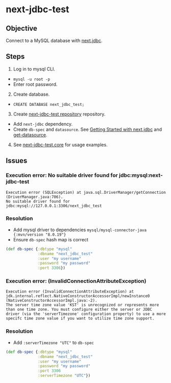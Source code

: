 # next-jdbc-test

## Objective

Connect to a MySQL database with [next.jdbc](https://cljdoc.org/d/com.github.seancorfield/next.jdbc/1.2.780/doc/readme).

## Steps

1. Log in to mysql CLI.

  - `mysql -u root -p`
  - Enter root password.
2. Create database.

  - `CREATE DATABASE next_jdbc_test;`
3. Create [next-jdbc-test repository](https://github.com/yosevu/next-jdbc-test) repository.

- Add `next-jdbc` dependency.
- Create `db-spec` and `datasource`.
See [Getting Started with next.jdbc](https://cljdoc.org/d/com.github.seancorfield/next.jdbc/1.2.780/doc/getting-started) and [get-datasource](https://cljdoc.org/d/com.github.seancorfield/next.jdbc/1.2.780/api/next.jdbc#get-datasource).
4. See [next-jdbc-test.core](https://github.com/yosevu/next-jdbc-test/blob/main/src/next_jdbc_test/core.clj) for usage examples.


## Issues

### Execution error: No suitable driver found for jdbc:mysql:next-jdbc-test
```
Execution error (SQLException) at java.sql.DriverManager/getConnection (DriverManager.java:706).
No suitable driver found for jdbc:mysql://127.0.0.1:3306/next_jdbc_test
```
### Resolution 
  - Add mysql driver to dependencies
`mysql/mysql-connector-java {:mvn/version "8.0.19"}`
  - Ensure `db-spec` hash map is correct
```clojure
(def db-spec {:dbtype "mysql"
              :dbname "next_jdbc_test"
              :user "my username"
              :password "my password"
              :port 3306})
```

### Execution error: (InvalidConnectionAttributeException) 
```
Execution error (InvalidConnectionAttributeException) at jdk.internal.reflect.NativeConstructorAccessorImpl/newInstance0 (NativeConstructorAccessorImpl.java:-2).
The server time zone value 'KST' is unrecognized or represents more than one time zone. You must configure either the server or JDBC driver (via the 'serverTimezone' configuration property) to use a more specifc time zone value if you want to utilize time zone support.
```

### Resolution
  - Add `:serverTimezone "UTC"` to `db-spec`
  ```clojure
  (def db-spec {:dbtype "mysql"
                :dbname "next_jdbc_test"
                :user "my username"
                :password "my password"
                :port 3306
                :serverTimezone "UTC"})

```
